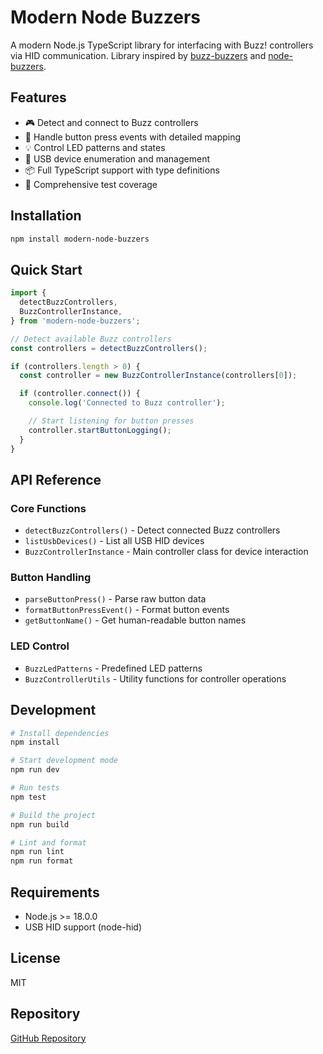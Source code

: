 # Modern Node Buzzers

A modern Node.js TypeScript library for interfacing with Buzz! controllers via HID communication.
Library inspired by [buzz-buzzers](https://github.com/functino/buzz-buzzers) and [node-buzzers](https://github.com/francoismassart/node-buzzers).

## Features

- 🎮 Detect and connect to Buzz controllers
- 🔘 Handle button press events with detailed mapping
- 💡 Control LED patterns and states
- 🔌 USB device enumeration and management
- 📦 Full TypeScript support with type definitions
- 🧪 Comprehensive test coverage

## Installation

```bash
npm install modern-node-buzzers
```

## Quick Start

```typescript
import {
  detectBuzzControllers,
  BuzzControllerInstance,
} from 'modern-node-buzzers';

// Detect available Buzz controllers
const controllers = detectBuzzControllers();

if (controllers.length > 0) {
  const controller = new BuzzControllerInstance(controllers[0]);

  if (controller.connect()) {
    console.log('Connected to Buzz controller');

    // Start listening for button presses
    controller.startButtonLogging();
  }
}
```

## API Reference

### Core Functions

- `detectBuzzControllers()` - Detect connected Buzz controllers
- `listUsbDevices()` - List all USB HID devices
- `BuzzControllerInstance` - Main controller class for device interaction

### Button Handling

- `parseButtonPress()` - Parse raw button data
- `formatButtonPressEvent()` - Format button events
- `getButtonName()` - Get human-readable button names

### LED Control

- `BuzzLedPatterns` - Predefined LED patterns
- `BuzzControllerUtils` - Utility functions for controller operations

## Development

```bash
# Install dependencies
npm install

# Start development mode
npm run dev

# Run tests
npm test

# Build the project
npm run build

# Lint and format
npm run lint
npm run format
```

## Requirements

- Node.js >= 18.0.0
- USB HID support (node-hid)

## License

MIT

## Repository

[GitHub Repository](https://github.com/Laryan1/modern-node-buzzers)
